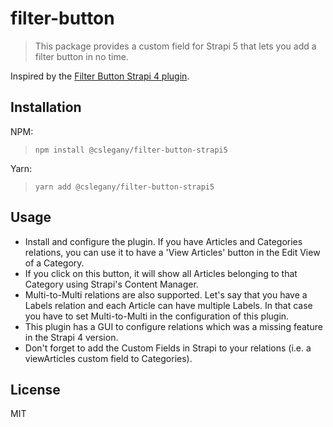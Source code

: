 # filter-button
> This package provides a custom field for Strapi 5 that lets you add a filter button in no time.

Inspired by the [Filter Button Strapi 4 plugin](https://github.com/kalpesh442266/Filter-Button).

## Installation

NPM:

> `npm install @cslegany/filter-button-strapi5`

Yarn:

> `yarn add @cslegany/filter-button-strapi5`

## Usage
- Install and configure the plugin. If you have Articles and Categories relations, you can use it to have a 'View Articles' button in the Edit View of a Category.
- If you click on this button, it will show all Articles belonging to that Category using Strapi's Content Manager.
- Multi-to-Multi relations are also supported. Let's say that you have a Labels relation and each Article can have multiple Labels. In that case you have to set Multi-to-Multi in the configuration of this plugin.
- This plugin has a GUI to configure relations which was a missing feature in the Strapi 4 version.
- Don't forget to add the Custom Fields in Strapi to your relations (i.e. a viewArticles custom field to Categories). 

## License

MIT